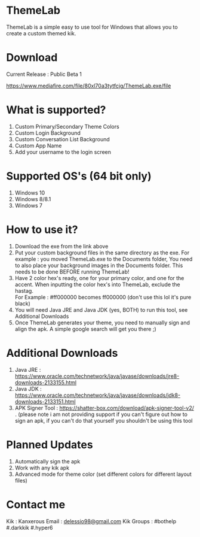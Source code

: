 # ThemeLab
ThemeLab is a simple easy to use tool for Windows that allows you to create a custom themed kik.

# Download 
Current Release : Public Beta 1

https://www.mediafire.com/file/80xl70a3tytfcjg/ThemeLab.exe/file

# What is supported?
1. Custom Primary/Secondary Theme Colors
2. Custom Login Background
3. Custom Conversation List Background
4. Custom App Name
5. Add your username to the login screen

# Supported OS's (64 bit only)
1. Windows 10
2. Windows 8/8.1
3. Windows 7

# How to use it?
1. Download the exe from the link above
2. Put your custom background files in the same directory as the exe.
For example : you moved ThemeLab.exe to the Documents folder,
You need to also place your background images in the Documents folder.
This needs to be done BEFORE running ThemeLab!
3. Have 2 color hex's ready, one for your primary color, and one for the accent.
When inputting the color hex's into ThemeLab, exclude the hastag.  
For Example : #ff000000 becomes ff000000 (don't use this lol it's pure black)
4. You will need Java JRE and Java JDK (yes, BOTH) to run this tool, see Additional Downloads
5. Once ThemeLab generates your theme, you need to manually sign and align the apk.
A simple google search will get you there ;)

# Additional Downloads
1. Java JRE : https://www.oracle.com/technetwork/java/javase/downloads/jre8-downloads-2133155.html
2. Java JDK : https://www.oracle.com/technetwork/java/javase/downloads/jdk8-downloads-2133151.html
3. APK Signer Tool : https://shatter-box.com/download/apk-signer-tool-v2/ .
(please note i am not providing support if you can't figure out how to sign an apk, if you can't do
that yourself you shouldn't be using this tool

# Planned Updates
1. Automatically sign the apk
2. Work with any kik apk
3. Advanced mode for theme color (set different colors for different layout files)

# Contact me
Kik : Kanxerous
Email : delessio98@gmail.com
Kik Groups : #bothelp #.darkkik #.hyper6
